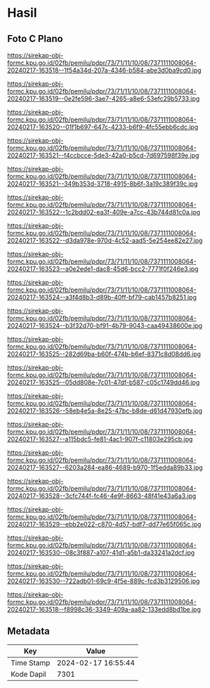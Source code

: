 # Hasil

## Foto C Plano

https://sirekap-obj-formc.kpu.go.id/02fb/pemilu/pdpr/73/71/11/10/08/7371111008064-20240217-163518--1f54a34d-207a-4346-b584-abe3d0ba9cd0.jpg

https://sirekap-obj-formc.kpu.go.id/02fb/pemilu/pdpr/73/71/11/10/08/7371111008064-20240217-163519--0e2fe596-3ae7-4265-a8e6-53efc29b5733.jpg

https://sirekap-obj-formc.kpu.go.id/02fb/pemilu/pdpr/73/71/11/10/08/7371111008064-20240217-163520--01f1b697-647c-4233-b6f9-4fc55ebb6cdc.jpg

https://sirekap-obj-formc.kpu.go.id/02fb/pemilu/pdpr/73/71/11/10/08/7371111008064-20240217-163521--f4ccbcce-5de3-42a0-b5cd-7d697598f39e.jpg

https://sirekap-obj-formc.kpu.go.id/02fb/pemilu/pdpr/73/71/11/10/08/7371111008064-20240217-163521--349b353d-3718-4915-8b6f-3a19c389f39c.jpg

https://sirekap-obj-formc.kpu.go.id/02fb/pemilu/pdpr/73/71/11/10/08/7371111008064-20240217-163522--1c2bdd02-ea3f-409e-a7cc-43b744d81c0a.jpg

https://sirekap-obj-formc.kpu.go.id/02fb/pemilu/pdpr/73/71/11/10/08/7371111008064-20240217-163522--d3da978e-970d-4c52-aad5-5e254ee82e27.jpg

https://sirekap-obj-formc.kpu.go.id/02fb/pemilu/pdpr/73/71/11/10/08/7371111008064-20240217-163523--a0e2ede1-dac8-45d6-bcc2-7771f0f246e3.jpg

https://sirekap-obj-formc.kpu.go.id/02fb/pemilu/pdpr/73/71/11/10/08/7371111008064-20240217-163524--a3f4d8b3-d89b-40ff-bf79-cab1457b8251.jpg

https://sirekap-obj-formc.kpu.go.id/02fb/pemilu/pdpr/73/71/11/10/08/7371111008064-20240217-163524--b3f32d70-bf91-4b79-9043-caa49438600e.jpg

https://sirekap-obj-formc.kpu.go.id/02fb/pemilu/pdpr/73/71/11/10/08/7371111008064-20240217-163525--282d69ba-b60f-474b-b6ef-8371c8d08dd6.jpg

https://sirekap-obj-formc.kpu.go.id/02fb/pemilu/pdpr/73/71/11/10/08/7371111008064-20240217-163525--05dd808e-7c01-47df-b587-c05c1749dd46.jpg

https://sirekap-obj-formc.kpu.go.id/02fb/pemilu/pdpr/73/71/11/10/08/7371111008064-20240217-163526--58eb4e5a-8e25-47bc-b8de-d61d47930efb.jpg

https://sirekap-obj-formc.kpu.go.id/02fb/pemilu/pdpr/73/71/11/10/08/7371111008064-20240217-163527--a115bdc5-fe81-4ac1-907f-c11803e295cb.jpg

https://sirekap-obj-formc.kpu.go.id/02fb/pemilu/pdpr/73/71/11/10/08/7371111008064-20240217-163527--6203a284-ea86-4689-b970-1f5edda89b33.jpg

https://sirekap-obj-formc.kpu.go.id/02fb/pemilu/pdpr/73/71/11/10/08/7371111008064-20240217-163528--3cfc744f-fc46-4e9f-8663-48f41e43a6a3.jpg

https://sirekap-obj-formc.kpu.go.id/02fb/pemilu/pdpr/73/71/11/10/08/7371111008064-20240217-163529--ebb2e022-c870-4d57-bdf7-dd77e65f065c.jpg

https://sirekap-obj-formc.kpu.go.id/02fb/pemilu/pdpr/73/71/11/10/08/7371111008064-20240217-163530--08c3f887-a107-41d1-a5b1-da33241a2dcf.jpg

https://sirekap-obj-formc.kpu.go.id/02fb/pemilu/pdpr/73/71/11/10/08/7371111008064-20240217-163530--722adb01-69c9-4f5e-889c-fcd3b3129506.jpg

https://sirekap-obj-formc.kpu.go.id/02fb/pemilu/pdpr/73/71/11/10/08/7371111008064-20240217-163518--f8998c36-3349-409a-aa82-133edd8bd1be.jpg


## Metadata

| Key        | Value               |
| ---------- | ------------------- |
| Time Stamp | 2024-02-17 16:55:44 |
| Kode Dapil | 7301                |



